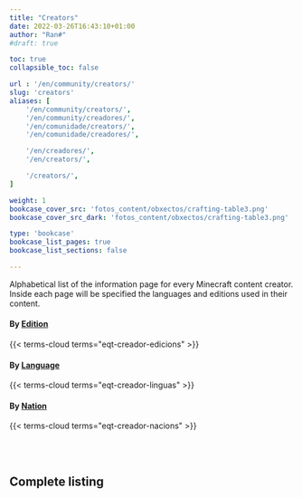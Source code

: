 ```yaml
---
title: "Creators"
date: 2022-03-26T16:43:10+01:00
author: "Ran#"
#draft: true

toc: true
collapsible_toc: false

url : '/en/community/creators/'
slug: 'creators'
aliases: [
    '/en/community/creators/',
    '/en/community/creadores/',
    '/en/comunidade/creators/',
    '/en/comunidade/creadores/',

    '/en/creadores/',
    '/en/creators/',

    '/creators/',
]

weight: 1
bookcase_cover_src: 'fotos_content/obxectos/crafting-table3.png'
bookcase_cover_src_dark: 'fotos_content/obxectos/crafting-table3.png'

type: 'bookcase'
bookcase_list_pages: true
bookcase_list_sections: false

---
```


Alphabetical list of the information page for every Minecraft content creator.
Inside each page will be specified the languages and editions used in their content.

#### By [Edition](/en/eqt-creador-edicions/)
{{< terms-cloud terms="eqt-creador-edicions" >}}

#### By [Language](/en/eqt-creador-linguas/)
{{< terms-cloud terms="eqt-creador-linguas" >}}

#### By [Nation](/en/eqt-creador-nacions/)
{{< terms-cloud terms="eqt-creador-nacions" >}}

<br>
<br>

## Complete listing
